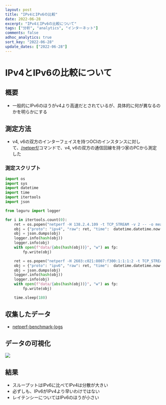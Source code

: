 ```yaml
---
layout: post
title: "IPv4とIPv6の比較"
date: 2022-06-28
excerpt: "IPv4とIPv6の比較について"
tags: ["分析", "analytics", "インターネット"]
comments: false
adhoc_analytics: true
sort_key: "2022-06-28"
update_dates: ["2022-06-28"]
---
```


# IPv4とIPv6の比較について

## 概要
 - 一般的にIPv6のほうがv4より高速だとされているが、具体的に何が異なるのかを明らかにする

## 測定方法
 - v4, v6の双方のインターフェイスを持つOCIのインスタンスに対して、[/netperf/](/netperf/)コマンドで、v4, v6の双方の通信回線を持つ家のPCから測定した

### 測定スクリプト

```python
import os
import sys
import datetime
import time
import itertools
import json

from loguru import logger

for i in itertools.count(0):
    ret = os.popen("netperf -H 138.2.4.109 -t TCP_STREAM -v 2 -- -o mean_latency,throughput,transaction_rate").read()
    obj = {"proto": "ipv4", "raw": ret, "time":  datetime.datetime.now().strftime("%Y-%m-%d %H:%M:%S")}
    obj = json.dumps(obj)
    logger.info(hash(obj))
    logger.info(obj)
    with open(f"data/{abs(hash(obj))}", "w") as fp:
        fp.write(obj)

    ret = os.popen("netperf -H 2603:c021:8007:f300:1:1:1:2 -t TCP_STREAM -v 2 -- -o mean_latency,throughput,transaction_rate").read()
    obj = {"proto": "ipv6", "raw": ret, "time":  datetime.datetime.now().strftime("%Y-%m-%d %H:%M:%S")}
    obj = json.dumps(obj)
    logger.info(hash(obj))
    logger.info(obj)
    with open(f"data/{abs(hash(obj))}", "w") as fp:
        fp.write(obj)

    time.sleep(180)
```

## 収集したデータ
 - [netperf-benchmark-logs](https://docs.google.com/spreadsheets/d/1zpYg5ODXgAkdYknIREcfSF3xniTBtBwrnTFcZpPhpS8/edit?usp=sharing)

## データの可視化

<div>
  <img src="https://user-images.githubusercontent.com/4949982/176080593-95ec45a6-1afc-4bc9-aea9-78aa0a7bca4c.png">
</div>

## 結果
 - スループットはIPv6に比べてIPv4は分散が大きい 
 - 必ずしも、IPv6がIPv4より早いわけではない
 - レイテンシーについてはIPv6のほうが小さい



